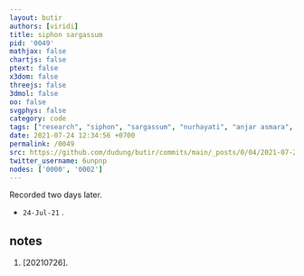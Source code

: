 ```yaml
---
layout: butir
authors: [viridi]
title: siphon sargassum
pid: '0049'
mathjax: false
chartjs: false
ptext: false
x3dom: false
threejs: false
3dmol: false
oo: false
svgphys: false
category: code
tags: ["research", "siphon", "sargassum", "nurhayati", "anjar asmara", "uin"]
date: 2021-07-24 12:34:56 +0700
permalink: /0049
src: https://github.com/dudung/butir/commits/main/_posts/0/04/2021-07-24-siphon-sargassum.md
twitter_username: 6unpnp
nodes: ['0000', '0002']
---
```

Recorded two days later.
+ `24-Jul-21` .

<!--br /><br /><br /><br /><br /><br /><br /><br /><br /><br /><br /><br /><br /><br /><br /><br /><br /><br /><br /><br /><br /><br /><br /><br /><br /><br /><br /><br /><br /><br /><br /><br /-->

## notes
1. <a name="r01"></a> [20210726].
